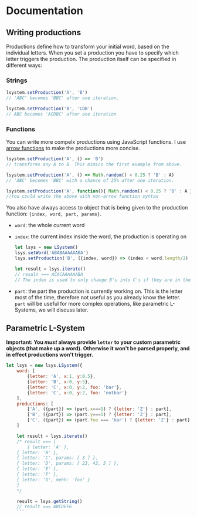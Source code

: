 # Documentation

## Writing productions
Productions define how to transform your initial word, based on the individual letters.
When you set a production you have to specify which letter triggers the production.
The production itself can be specified in different ways:

### Strings
```.js
lsystem.setProduction('A', 'B')
// 'ABC' becomes 'BBC' after one iteration.

lsystem.setProduction('B', 'CDB')
// ABC becomes 'ACDBC' after one iteration
```

### Functions
You can write more compelx productions using JavaScript functions. I use [arrow functions]() to make the productions more concise.

```.js
lsystem.setProduction('A', () => 'B')
// transforms any A to B. This mimics the first example from above.

lsystem.setProduction('A', () => Math.random() < 0.25 ? 'B' : A)
// 'ABC' becomes 'BBC' with a chance of 25% after one iteration.

lsystem.setProduction('A', function(){ Math.random() < 0.25 ? 'B' : A })
//You could write the above with non-arrow function syntax
```

You also have always access to object that is being given to the production function: `{index, word, part, params}`.

- `word`: the whole current word
- `index`: the current index inside the word, the production is operating on

	```.js
	let lsys = new LSystem()
	lsys.setWord('ABABAAAAAABA')
	lsys.setProduction('B', ({index, word}) => (index < word.length/2) ? C : B])

	let result = lsys.iterate()
	// result === ACACAAAAAABA
	// The index is used to only change B's into C's if they are in the first half of the word
	```

- `part`: the part the production is currently working on. This is the letter most of the time, therefore not useful as you already know the letter. `part` will be useful for more complex operations, like parametric L-Systems, we will discuss later.

## Parametric L-System

**Important: You _must_ always provide `letter` to your custom parametric objects (that make up a word). Otherwise it won't be parsed properly, and in effect productions won't trigger.**

```.js
let lsys = new lsys.LSystem({
	word: [
		{letter: 'A', x:1, y:0.5},
		{letter: 'B', x:0, y:5},
		{letter: 'C', x:0, y:2, foo: 'bar'},
		{letter: 'C', x:0, y:2, foo: 'notbar'}
	],
	productions: [
		['A', ({part}) => (part.x===1) ? {letter: 'Z'} : part],
		['B', ({part}) => (part.y===5) ? {letter: 'Z'} : part],
		['C', ({part}) => (part.foo === 'bar') ? {letter: 'Z'} : part]
	]

	let result = lsys.iterate()
	/* result === [
		{ letter: 'A' },
  	{ letter: 'B' },
  	{ letter: 'C', params: [ 3 ] },
  	{ letter: 'D', params: [ 23, 42, 5 ] },
  	{ letter: 'E' },
  	{ letter: 'F' },
  	{ letter: 'G', mehh: 'foo' }
	]
	*/

	result = lsys.getString()
	// result === ABCDEFG
	```
